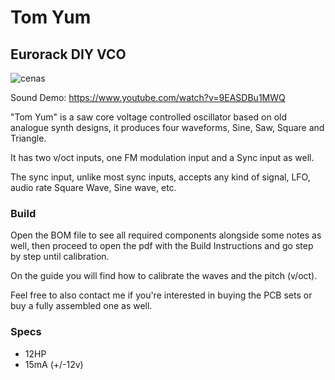 # Tom Yum
## Eurorack DIY VCO

![cenas](https://github.com/musicdevghost/eurorack/blob/main/TOM%20YUM%20-%20VCO/Images/real_faceplate.png)

Sound Demo: https://www.youtube.com/watch?v=9EASDBu1MWQ

"Tom Yum" is a saw core voltage controlled oscillator based on old analogue synth designs, it produces four waveforms, Sine, Saw, Square and Triangle.

It has two v/oct inputs, one FM modulation input and a Sync input as well.

The sync input, unlike most sync inputs, accepts any kind of signal, LFO, audio rate Square Wave, Sine wave, etc.

### Build
Open the BOM file to see all required components alongside some notes as well, then proceed to open the pdf with the Build Instructions and go step by step until calibration.

On the guide you will find how to calibrate the waves and the pitch (v/oct).

Feel free to also contact me if you're interested in buying the PCB sets or buy a fully assembled one as well.

### Specs

* 12HP
* 15mA (+/-12v)

